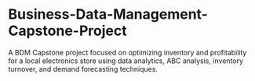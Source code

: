 # Business-Data-Management-Capstone-Project
A BDM Capstone project focused on optimizing inventory and profitability for a local electronics store using data analytics, ABC analysis, inventory turnover, and demand forecasting techniques.
